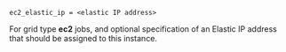     ec2_elastic_ip = <elastic IP address>

For grid type **ec2** jobs, and optional specification of an Elastic IP
address that should be assigned to this instance.
